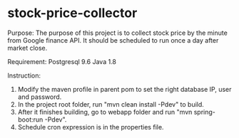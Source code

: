 # stock-price-collector

Purpose:
The purpose of this project is to collect stock price by the minute from Google finance API. It should be scheduled to run once a day after market close.

Requirement:
Postgresql 9.6
Java 1.8

Instruction:
1. Modify the maven profile in parent pom to set the right database IP, user and password.
2. In the project root folder, run "mvn clean install -Pdev" to build.
3. After it finishes building, go to webapp folder and run "mvn spring-boot:run -Pdev".
4. Schedule cron expression is in the properties file.
